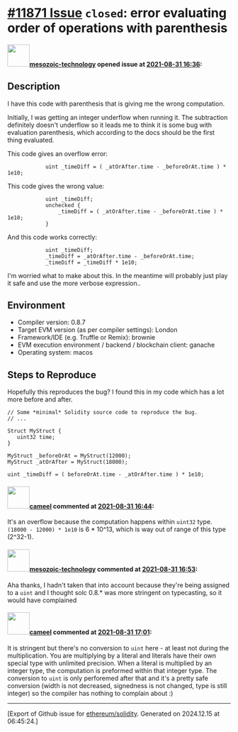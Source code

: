 # [\#11871 Issue](https://github.com/ethereum/solidity/issues/11871) `closed`: error evaluating order of operations with parenthesis 

#### <img src="https://avatars.githubusercontent.com/u/13490713?u=0271e25de8458a69447b58dca49846575c81286b&v=4" width="50">[mesozoic-technology](https://github.com/mesozoic-technology) opened issue at [2021-08-31 16:36](https://github.com/ethereum/solidity/issues/11871):

## Description
I have this code with parenthesis that is giving me the wrong computation.

Initially, I was getting an integer underflow when running it. The subtraction definitely doesn't underflow so it leads me to think it is some bug with evaluation parenthesis, which according to the docs should be the first thing evaluated. 

This code gives an overflow error:
```
            uint _timeDiff = ( _atOrAfter.time - _beforeOrAt.time ) * 1e10;
```

This code gives the wrong value:
```
            uint _timeDiff;
            unchecked {
                _timeDiff = ( _atOrAfter.time - _beforeOrAt.time ) * 1e10;
            }
```

And this code works correctly:
```
            uint _timeDiff;
            _timeDiff = _atOrAfter.time - _beforeOrAt.time;
            _timeDiff = _timeDiff * 1e10;
```

I'm worried what to make about this. In the meantime will probably just play it safe and use the more verbose expression..

## Environment

- Compiler version: 0.8.7
- Target EVM version (as per compiler settings): London
- Framework/IDE (e.g. Truffle or Remix): brownie
- EVM execution environment / backend / blockchain client: ganache
- Operating system: macos

## Steps to Reproduce

Hopefully this reproduces the bug? I found this in my code which has a lot more before and after. 

```solidity
// Some *minimal* Solidity source code to reproduce the bug.
// ...

Struct MyStruct {
   uint32 time;
}

MyStruct _beforeOrAt = MyStruct(12000);
MyStruct _atOrAfter = MyStruct(18000);

uint _timeDiff = ( beforeOrAt.time - _atOrAfter.time ) * 1e10;

```

#### <img src="https://avatars.githubusercontent.com/u/137030?v=4" width="50">[cameel](https://github.com/cameel) commented at [2021-08-31 16:44](https://github.com/ethereum/solidity/issues/11871#issuecomment-909405238):

It's an overflow because the computation happens within `uint32` type.
 `(18000 - 12000) * 1e10` is 6 * 10^13, which is way out of range of this type (2^32-1).

#### <img src="https://avatars.githubusercontent.com/u/13490713?u=0271e25de8458a69447b58dca49846575c81286b&v=4" width="50">[mesozoic-technology](https://github.com/mesozoic-technology) commented at [2021-08-31 16:53](https://github.com/ethereum/solidity/issues/11871#issuecomment-909411543):

Aha thanks, I hadn't taken that into account because they're being assigned to a `uint` and I thought solc 0.8.* was more stringent on typecasting, so it would have complained

#### <img src="https://avatars.githubusercontent.com/u/137030?v=4" width="50">[cameel](https://github.com/cameel) commented at [2021-08-31 17:01](https://github.com/ethereum/solidity/issues/11871#issuecomment-909417769):

It is stringent but there's no conversion to `uint` here - at least not during the multiplication. You are multiplying by a literal and literals have their own special type with unlimited precision. When a literal is multiplied by an integer type, the computation is preformed within that integer type. The conversion to `uint` is only perforemed after that and it's a pretty safe conversion (width is not decreased, signedness is not changed, type is still integer) so the compiler has nothing to complain about :)


-------------------------------------------------------------------------------



[Export of Github issue for [ethereum/solidity](https://github.com/ethereum/solidity). Generated on 2024.12.15 at 06:45:24.]
